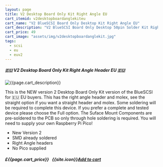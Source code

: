 ```yaml
---
layout: page
title: V2 Desktop Board Only Kit Right Angle EU
cart_itemid: v2desktopboardanglekiteu
cart_name: "V2 BlueSCSI Board Only Desktop Kit Right Angle EU"
cart_description: "V2 BlueSCSI Board Only Desktop 50pin Solder Kit Right Angle EU"
cart_price: 49
cart_image: "assets/img/v2desktopboardanglekit.jpg"
tags: 
  - scsi
  - eu
  - euv2
---
```


##### 🇪🇺 V2 Desktop Board Only Kit Right Angle Header EU 🇪🇺

![{{page.cart_description}}]({{page.cart_image}})

This is the NEW version 2 Desktop Board Only Kit version of the BlueSCSI for 🇪🇺 EU buyers. This has the right angle header and molex, see the straight option if you want a straight header and molex. Some soldering will be required to complete this device. If you prefer a complete and tested device please choose the Full option. The Suface Mount Components are pre-soldered to the PCB so only through hole soldering is required. You will need to supply your own Raspberry Pi Pico!

* New Version 2
* SMD already soldered
* Right Angle headers
* No Pico supplied

##### £{{page.cart_price}} &nbsp; {{site.icon}}[Add to cart](/cart#{{page.cart_itemid}})